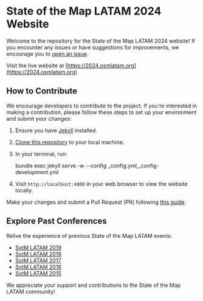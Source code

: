 
# State of the Map LATAM 2024 Website

Welcome to the repository for the State of the Map LATAM 2024 website! If you encounter any issues or have suggestions for improvements, we encourage you to [open an issue](https://github.com/OSMLatam/sotm-latam-2024/issues).

Visit the live website at [https://2024.osmlatam.org](https://2024.osmlatam.org)

## How to Contribute

We encourage developers to contribute to the project. If you're interested in making a contribution, please follow these steps to set up your environment and submit your changes:

1. Ensure you have [Jekyll](https://jekyllrb.com/docs/installation/) installed.
2. [Clone this repository](https://help.github.com/articles/cloning-a-repository/) to your local machine.
3. In your terminal, run:

    bundle exec jekyll serve -w --config _config.yml,_config-development.yml

4. Visit `http://localhost:4000` in your web browser to view the website locally.

Make your changes and submit a Pull Request (PR) following [this guide](https://help.github.com/articles/using-pull-requests/).

## Explore Past Conferences

Relive the experience of previous State of the Map LATAM events:

- [SotM LATAM 2019](http://2019.osmlatam.org)
- [SotM LATAM 2018](http://2018.osmlatam.org)
- [SotM LATAM 2017](http://2017.osmlatam.org)
- [SotM LATAM 2016](http://2016.osmlatam.org)
- [SotM LATAM 2015](http://stateofthemap.us/2015)

We appreciate your support and contributions to the State of the Map LATAM community!
